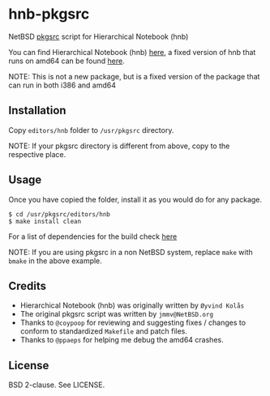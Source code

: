 hnb-pkgsrc
==========

NetBSD [pkgsrc][3] script for Hierarchical Notebook (hnb)

You can find Hierarchical Notebook (hnb) [here][1], a fixed version of hnb that
runs on amd64 can be found [here][4].

NOTE: This is not a new package, but is a fixed version of the package that can
run in both i386 and amd64

Installation
------------

Copy `editors/hnb` folder to `/usr/pkgsrc` directory.

NOTE: If your pkgsrc directory is different from above, copy to the respective
place.

Usage
-----

Once you have copied the folder, install it as you would do for any package.

`$ cd /usr/pkgsrc/editors/hnb`<br>
`$ make install clean`

For a list of dependencies for the build check [here][2]

NOTE: If you are using pkgsrc in a non NetBSD system, replace `make` with
`bmake` in the above example.

Credits
-------

* Hierarchical Notebook (hnb) was originally written by `Øyvind Kolås`
* The original pkgsrc script was written by `jmmv@NetBSD.org`
* Thanks to `@coypoop` for reviewing and suggesting fixes / changes to conform to
  standardized `Makefile` and patch files.
* Thanks to `@ppaeps` for helping me debug the amd64 crashes.

License
-------

BSD 2-clause. See LICENSE.

[1]: http://hnb.sourceforge.net/
[2]: http://hnb.sourceforge.net/Documentation/
[3]: http://pkgsrc.se/editors/hnb
[4]: https://github.com/fraggerfox/hnb
